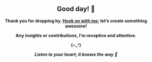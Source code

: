 <!DOCTYPE html>
<html lang="en">
<body>

  <div style="text-align: center;">
    <h2>Good day! 👋</h2>
    <p>
      <strong>Thank you for dropping by. <a href ="mailto:amicableycot@gmail.com">Hook on with me</a>; let’s create something awesome!</strong><br>
      <p>
      <strong>Any insights or contributions, I’m receptive and attentive.</strong><br>
      </p>
      <p>
      <strong>(~_^)</strong><br>
      </p>
      <p>
       <em><strong>Listen to your heart; it knows the way 🚀</strong></em>
      </p>
    </p>
  </div>

</body>
</html>

<!--
- **lewiskirori/lewiskirori** is a ✨ _special_ ✨ repository!
- 🚀 •·
- 🔭 I’m currently working on ...
- 👯 I’m looking to collaborate on ...
- 🤔 I’m looking for help with ...
- 💬 Ask me about ...
- 📫 How to reach me: ...
- 😄 Pronouns: ...
- ⚡ Fun fact: ...
- 💫 Avant-garde || advanced || ahead of its time || state-of-the-art || ultramodern || revolutionary || trailblazing || trendsetting || ...
- ✨ In league: Allied || amalgamated || The Company && affiliated || bound || working together with && Skilled craftsmanship allied to advanced technology.
- 💫 SOftware ARchitect ASpirant.
- ✨ The Future and the Present.
- 💫 Stauch || true-blue || ...
- ✨ Nascent || embryonic || rookie entrepreneur || up-and-coming entrepreneur || freshman//newbie mogul || budding tycoon || junior business mogul
- 🚀 ·•
- -->                                                     
